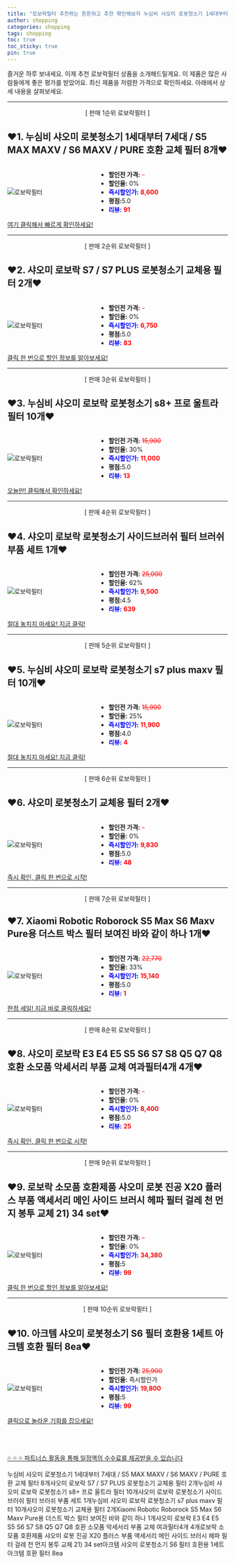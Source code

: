 ```yaml
---
title: "로보락필터 추천하는 튼튼하고 추천 확인해보자 누심비 샤오미 로봇청소기 1세대부터 7세대"
author: shopping
categories: shopping
tags: shopping
toc: true
toc_sticky: true
pin: true
---
```

즐거운 하루 보내세요. 이제 추천 로보락필터 상품을 소개해드릴게요. 이 제품은 많은 사람들에게 좋은 평가를 받았어요. 최신 제품을 저렴한 가격으로 확인하세요. 아래에서 상세 내용을 살펴보세요.

---
<p class="toplist" style="margin: 0 auto; display: block; width: fit-content;">[ 판매 1순위 로보락필터 ]</p>

<h2><strong>❤️1. 누심비 샤오미 로봇청소기 1세대부터 7세대 / S5 MAX MAXV / S6 MAXV / PURE 호환 교체 필터 8개❤️</strong></h2>

<div style="display: flex; align-items: center;">
    <div style="flex: 0.4;">
        <img src="https://thumbnail6.coupangcdn.com/thumbnails/remote/230x230ex/image/rs_quotation_api/7ndbg0m7/f3c99845c615419ebbc17c9226d660d1.jpg" alt="로보락필터" style="max-width: 100%;">
    </div>
    <div style="flex: 0.6; margin-left: 10px;">
        <ul>
            <li><strong>할인전 가격:</strong> <del style="color: red;">-</del></li>
            <li><strong>할인율:</strong> 0%</li>
            <li><span style='color:blue'><strong>즉시할인가:</strong></span> <span style='color:red'><strong>8,600</strong></span></li>
            <li><strong>평점:</strong>5.0</li>
            <li><span style='color:blue'><strong>리뷰:</strong></span> <span style='color:red'><strong>91</strong></span></li>
        </ul>
    </div>
</div>
<div class="center">
    <a href="https://William4Davisa.github.io?lptag=AF9450613&subid=githubio&pageKey=6628865388&traceid=V0-153&itemId=15104485664&vendorItemId=82326434340" class="myButton">
        여기 클릭해서 빠르게 확인하세요!
    </a>
</div>


---
<p class="toplist" style="margin: 0 auto; display: block; width: fit-content;">[ 판매 2순위 로보락필터 ]</p>

<h2><strong>❤️2. 샤오미 로보락 S7 / S7 PLUS 로봇청소기 교체용 필터 2개❤️</strong></h2>

<div style="display: flex; align-items: center;">
    <div style="flex: 0.4;">
        <img src="https://thumbnail7.coupangcdn.com/thumbnails/remote/230x230ex/image/retail/images/2021/12/27/17/5/c5fabf36-89ff-4c08-b81d-568c5c5429f5.jpg" alt="로보락필터" style="max-width: 100%;">
    </div>
    <div style="flex: 0.6; margin-left: 10px;">
        <ul>
            <li><strong>할인전 가격:</strong> <del style="color: red;">-</del></li>
            <li><strong>할인율:</strong> 0%</li>
            <li><span style='color:blue'><strong>즉시할인가:</strong></span> <span style='color:red'><strong>6,750</strong></span></li>
            <li><strong>평점:</strong>5.0</li>
            <li><span style='color:blue'><strong>리뷰:</strong></span> <span style='color:red'><strong>83</strong></span></li>
        </ul>
    </div>
</div>
<div class="center">
    <a href="https://William4Davisa.github.io?lptag=AF9450613&subid=githubio&pageKey=6257012181&traceid=V0-153&itemId=12717512589&vendorItemId=79984226308" class="myButton">
        클릭 한 번으로 할인 정보를 알아보세요!
    </a>
</div>


---
<p class="toplist" style="margin: 0 auto; display: block; width: fit-content;">[ 판매 3순위 로보락필터 ]</p>

<h2><strong>❤️3. 누심비 샤오미 로보락 로봇청소기 s8+ 프로 울트라 필터 10개❤️</strong></h2>

<div style="display: flex; align-items: center;">
    <div style="flex: 0.4;">
        <img src="https://thumbnail10.coupangcdn.com/thumbnails/remote/230x230ex/image/vendor_inventory/c2e2/7d7ac896c2f8d9b25bb2b736e6ebc4a6cb30a92bc9f186d2d22528a9ad2e.jpg" alt="로보락필터" style="max-width: 100%;">
    </div>
    <div style="flex: 0.6; margin-left: 10px;">
        <ul>
            <li><strong>할인전 가격:</strong> <del style="color: red;">15,900</del></li>
            <li><strong>할인율:</strong> 30%</li>
            <li><span style='color:blue'><strong>즉시할인가:</strong></span> <span style='color:red'><strong>11,000</strong></span></li>
            <li><strong>평점:</strong>5.0</li>
            <li><span style='color:blue'><strong>리뷰:</strong></span> <span style='color:red'><strong>13</strong></span></li>
        </ul>
    </div>
</div>
<div class="center">
    <a href="https://William4Davisa.github.io?lptag=AF9450613&subid=githubio&pageKey=7858720091&traceid=V0-153&itemId=21439591483&vendorItemId=88494236426" class="myButton">
        오늘만! 클릭해서 확인하세요!
    </a>
</div>


---
<p class="toplist" style="margin: 0 auto; display: block; width: fit-content;">[ 판매 4순위 로보락필터 ]</p>

<h2><strong>❤️4. 샤오미 로보락 로봇청소기 사이드브러쉬 필터 브러쉬 부품 세트 1개❤️</strong></h2>

<div style="display: flex; align-items: center;">
    <div style="flex: 0.4;">
        <img src="https://thumbnail6.coupangcdn.com/thumbnails/remote/230x230ex/image/vendor_inventory/fa38/a9eefd8decbe48f0a9dfb3b86966620e99ff9f6e938051ebc96ea8593388.jpg" alt="로보락필터" style="max-width: 100%;">
    </div>
    <div style="flex: 0.6; margin-left: 10px;">
        <ul>
            <li><strong>할인전 가격:</strong> <del style="color: red;">25,000</del></li>
            <li><strong>할인율:</strong> 62%</li>
            <li><span style='color:blue'><strong>즉시할인가:</strong></span> <span style='color:red'><strong>9,500</strong></span></li>
            <li><strong>평점:</strong>4.5</li>
            <li><span style='color:blue'><strong>리뷰:</strong></span> <span style='color:red'><strong>639</strong></span></li>
        </ul>
    </div>
</div>
<div class="center">
    <a href="https://William4Davisa.github.io?lptag=AF9450613&subid=githubio&pageKey=5197514687&traceid=V0-153&itemId=7235833058&vendorItemId=80720258086" class="myButton">
        절대 놓치지 마세요! 지금 클릭!
    </a>
</div>


---
<p class="toplist" style="margin: 0 auto; display: block; width: fit-content;">[ 판매 5순위 로보락필터 ]</p>

<h2><strong>❤️5. 누심비 샤오미 로보락 로봇청소기 s7 plus maxv 필터 10개❤️</strong></h2>

<div style="display: flex; align-items: center;">
    <div style="flex: 0.4;">
        <img src="https://thumbnail10.coupangcdn.com/thumbnails/remote/230x230ex/image/vendor_inventory/c2e2/7d7ac896c2f8d9b25bb2b736e6ebc4a6cb30a92bc9f186d2d22528a9ad2e.jpg" alt="로보락필터" style="max-width: 100%;">
    </div>
    <div style="flex: 0.6; margin-left: 10px;">
        <ul>
            <li><strong>할인전 가격:</strong> <del style="color: red;">15,900</del></li>
            <li><strong>할인율:</strong> 25%</li>
            <li><span style='color:blue'><strong>즉시할인가:</strong></span> <span style='color:red'><strong>11,900</strong></span></li>
            <li><strong>평점:</strong>4.0</li>
            <li><span style='color:blue'><strong>리뷰:</strong></span> <span style='color:red'><strong>4</strong></span></li>
        </ul>
    </div>
</div>
<div class="center">
    <a href="https://William4Davisa.github.io?lptag=AF9450613&subid=githubio&pageKey=7858712167&traceid=V0-153&itemId=21439558219&vendorItemId=88494203609" class="myButton">
        절대 놓치지 마세요! 지금 클릭!
    </a>
</div>


---
<p class="toplist" style="margin: 0 auto; display: block; width: fit-content;">[ 판매 6순위 로보락필터 ]</p>

<h2><strong>❤️6. 샤오미 로봇청소기 교체용 필터 2개❤️</strong></h2>

<div style="display: flex; align-items: center;">
    <div style="flex: 0.4;">
        <img src="https://thumbnail6.coupangcdn.com/thumbnails/remote/230x230ex/image/rs_quotation_api/qmh2dvyl/19dbf60325e04818a6fd6c81a3bfb990.jpg" alt="로보락필터" style="max-width: 100%;">
    </div>
    <div style="flex: 0.6; margin-left: 10px;">
        <ul>
            <li><strong>할인전 가격:</strong> <del style="color: red;">-</del></li>
            <li><strong>할인율:</strong> 0%</li>
            <li><span style='color:blue'><strong>즉시할인가:</strong></span> <span style='color:red'><strong>9,830</strong></span></li>
            <li><strong>평점:</strong>5.0</li>
            <li><span style='color:blue'><strong>리뷰:</strong></span> <span style='color:red'><strong>48</strong></span></li>
        </ul>
    </div>
</div>
<div class="center">
    <a href="https://William4Davisa.github.io?lptag=AF9450613&subid=githubio&pageKey=5157780612&traceid=V0-153&itemId=7096647386&vendorItemId=74388597599" class="myButton">
        즉시 확인, 클릭 한 번으로 시작!
    </a>
</div>


---
<p class="toplist" style="margin: 0 auto; display: block; width: fit-content;">[ 판매 7순위 로보락필터 ]</p>

<h2><strong>❤️7. Xiaomi Robotic Roborock S5 Max S6 Maxv Pure용 더스트 박스 필터 보여진 바와 같이 하나 1개❤️</strong></h2>

<div style="display: flex; align-items: center;">
    <div style="flex: 0.4;">
        <img src="https://thumbnail8.coupangcdn.com/thumbnails/remote/230x230ex/image/vendor_inventory/1d9c/5e22ca10030c909c7c3569efbd8677459bba9fca2146fce216b66e4be106.jpg" alt="로보락필터" style="max-width: 100%;">
    </div>
    <div style="flex: 0.6; margin-left: 10px;">
        <ul>
            <li><strong>할인전 가격:</strong> <del style="color: red;">22,770</del></li>
            <li><strong>할인율:</strong> 33%</li>
            <li><span style='color:blue'><strong>즉시할인가:</strong></span> <span style='color:red'><strong>15,140</strong></span></li>
            <li><strong>평점:</strong>5.0</li>
            <li><span style='color:blue'><strong>리뷰:</strong></span> <span style='color:red'><strong>1</strong></span></li>
        </ul>
    </div>
</div>
<div class="center">
    <a href="https://William4Davisa.github.io?lptag=AF9450613&subid=githubio&pageKey=6021030686&traceid=V0-153&itemId=10951057906&vendorItemId=82142175575" class="myButton">
        한정 세일! 지금 바로 클릭하세요!
    </a>
</div>


---
<p class="toplist" style="margin: 0 auto; display: block; width: fit-content;">[ 판매 8순위 로보락필터 ]</p>

<h2><strong>❤️8. 샤오미 로보락 E3 E4 E5 S5 S6 S7 S8 Q5 Q7 Q8 호환 소모품 악세서리 부품 교체 여과필터4개 4개❤️</strong></h2>

<div style="display: flex; align-items: center;">
    <div style="flex: 0.4;">
        <img src="https://thumbnail10.coupangcdn.com/thumbnails/remote/230x230ex/image/vendor_inventory/5894/63289b4b8746500005034f06d37b400578bbdb9596ef6fc83a3b70cbb9fa.jpg" alt="로보락필터" style="max-width: 100%;">
    </div>
    <div style="flex: 0.6; margin-left: 10px;">
        <ul>
            <li><strong>할인전 가격:</strong> <del style="color: red;">-</del></li>
            <li><strong>할인율:</strong> 0%</li>
            <li><span style='color:blue'><strong>즉시할인가:</strong></span> <span style='color:red'><strong>8,400</strong></span></li>
            <li><strong>평점:</strong>5.0</li>
            <li><span style='color:blue'><strong>리뷰:</strong></span> <span style='color:red'><strong>25</strong></span></li>
        </ul>
    </div>
</div>
<div class="center">
    <a href="https://William4Davisa.github.io?lptag=AF9450613&subid=githubio&pageKey=7721250370&traceid=V0-153&itemId=20722862238&vendorItemId=86277986329" class="myButton">
        즉시 확인, 클릭 한 번으로 시작!
    </a>
</div>


---
<p class="toplist" style="margin: 0 auto; display: block; width: fit-content;">[ 판매 9순위 로보락필터 ]</p>

<h2><strong>❤️9. 로보락 소모품 호환제품 샤오미 로봇 진공 X20 플러스 부품 액세서리 메인 사이드 브러시 헤파 필터 걸레 천 먼지 봉투 교체 21) 34 set❤️</strong></h2>

<div style="display: flex; align-items: center;">
    <div style="flex: 0.4;">
        <img src="https://thumbnail10.coupangcdn.com/thumbnails/remote/230x230ex/image/vendor_inventory/ca4f/4972df00851e63673c513d06f1f620b4a89c2841151014d8ab7c75976a47.jpg" alt="로보락필터" style="max-width: 100%;">
    </div>
    <div style="flex: 0.6; margin-left: 10px;">
        <ul>
            <li><strong>할인전 가격:</strong> <del style="color: red;">-</del></li>
            <li><strong>할인율:</strong> 0%</li>
            <li><span style='color:blue'><strong>즉시할인가:</strong></span> <span style='color:red'><strong>34,380</strong></span></li>
            <li><strong>평점:</strong>5</li>
            <li><span style='color:blue'><strong>리뷰:</strong></span> <span style='color:red'><strong>99</strong></span></li>
        </ul>
    </div>
</div>
<div class="center">
    <a href="https://William4Davisa.github.io?lptag=AF9450613&subid=githubio&pageKey=8194256344&traceid=V0-153&itemId=23463467289&vendorItemId=90490137820" class="myButton">
        클릭 한 번으로 할인 정보를 알아보세요!
    </a>
</div>


---
<p class="toplist" style="margin: 0 auto; display: block; width: fit-content;">[ 판매 10순위 로보락필터 ]</p>

<h2><strong>❤️10. 아크템 샤오미 로봇청소기 S6 필터 호환용 1세트 아크템 호환 필터 8ea❤️</strong></h2>

<div style="display: flex; align-items: center;">
    <div style="flex: 0.4;">
        <img src="https://thumbnail9.coupangcdn.com/thumbnails/remote/230x230ex/image/vendor_inventory/f3b4/0af6f8a1b3f63fb93364f3c693a260d4fe753e3ffd270c3c05734ceebe64.png" alt="로보락필터" style="max-width: 100%;">
    </div>
    <div style="flex: 0.6; margin-left: 10px;">
        <ul>
            <li><strong>할인전 가격:</strong> <del style="color: red;">25,900</del></li>
            <li><strong>할인율:</strong> 즉시할인가</li>
            <li><span style='color:blue'><strong>즉시할인가:</strong></span> <span style='color:red'><strong>19,800</strong></span></li>
            <li><strong>평점:</strong>5</li>
            <li><span style='color:blue'><strong>리뷰:</strong></span> <span style='color:red'><strong>99</strong></span></li>
        </ul>
    </div>
</div>
<div class="center">
    <a href="https://William4Davisa.github.io?lptag=AF9450613&subid=githubio&pageKey=8202895447&traceid=V0-153&itemId=23519535726&vendorItemId=90545948534" class="myButton">
        클릭으로 놀라운 기회를 잡으세요!
    </a>
</div>

<br><br><br>[💦 💦 💦 파트너스 활동을 통해 일정액의 수수료를 제공받을 수 있습니다](https://link.coupang.com/a/bcpT2c)<br><br>누심비 샤오미 로봇청소기 1세대부터 7세대 / S5 MAX MAXV / S6 MAXV / PURE 호환 교체 필터 8개샤오미 로보락 S7 / S7 PLUS 로봇청소기 교체용 필터 2개누심비 샤오미 로보락 로봇청소기 s8+ 프로 울트라 필터 10개샤오미 로보락 로봇청소기 사이드브러쉬 필터 브러쉬 부품 세트 1개누심비 샤오미 로보락 로봇청소기 s7 plus maxv 필터 10개샤오미 로봇청소기 교체용 필터 2개Xiaomi Robotic Roborock S5 Max S6 Maxv Pure용 더스트 박스 필터 보여진 바와 같이 하나 1개샤오미 로보락 E3 E4 E5 S5 S6 S7 S8 Q5 Q7 Q8 호환 소모품 악세서리 부품 교체 여과필터4개 4개로보락 소모품 호환제품 샤오미 로봇 진공 X20 플러스 부품 액세서리 메인 사이드 브러시 헤파 필터 걸레 천 먼지 봉투 교체 21) 34 set아크템 샤오미 로봇청소기 S6 필터 호환용 1세트 아크템 호환 필터 8ea